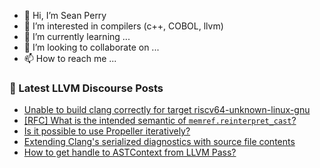 - 👋 Hi, I’m Sean Perry
- 👀 I’m interested in compilers (c++, COBOL, llvm)
- 🌱 I’m currently learning ...
- 💞️ I’m looking to collaborate on ...
- 📫 How to reach me ...

<!---
s66perry/s66perry is a ✨ special ✨ repository because its `README.md` (this file) appears on your GitHub profile.
You can click the Preview link to take a look at your changes.
--->
### 📕 Latest LLVM Discourse Posts

<!-- DISCOURSE-LLVM:START -->
- [Unable to build clang correctly for target riscv64-unknown-linux-gnu](https://discourse.llvm.org/t/unable-to-build-clang-correctly-for-target-riscv64-unknown-linux-gnu/67561#post_1)
- [[RFC] What is the intended semantic of `memref.reinterpret_cast`?](https://discourse.llvm.org/t/rfc-what-is-the-intended-semantic-of-memref-reinterpret-cast/67259#post_4)
- [Is it possible to use Propeller iteratively?](https://discourse.llvm.org/t/is-it-possible-to-use-propeller-iteratively/67560#post_1)
- [Extending Clang&#39;s serialized diagnostics with source file contents](https://discourse.llvm.org/t/extending-clangs-serialized-diagnostics-with-source-file-contents/67523#post_4)
- [How to get handle to ASTContext from LLVM Pass?](https://discourse.llvm.org/t/how-to-get-handle-to-astcontext-from-llvm-pass/67558#post_3)
<!-- DISCOURSE-LLVM:END -->
